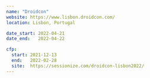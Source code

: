 ```yaml
---
name: "Droidcon"
website: https://www.lisbon.droidcon.com/
location: Lisbon, Portugal

date_start: 2022-04-21
date_end:   2022-04-22

cfp:
  start: 2021-12-13
  end:   2022-02-28
  site:  https://sessionize.com/droidcon-lisbon2022/
---
```

